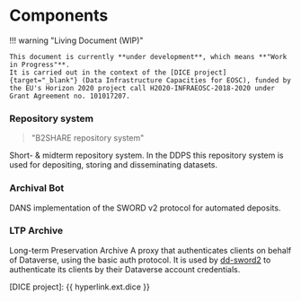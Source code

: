 Components
==========

!!! warning "Living Document (WIP)"

    This document is currently **under development**, which means **"Work in Progress"**.  
    It is carried out in the context of the [DICE project]{target="_blank"} (Data Infrastructure Capacities for EOSC), funded by the EU's Horizon 2020 project call H2020-INFRAEOSC-2018-2020 under Grant Agreement no. 101017207.


### Repository system

> "B2SHARE repository system"

Short- & midterm repository system. In the DDPS this repository system is used for depositing, storing and disseminating datasets.


### Archival Bot

DANS implementation of the SWORD v2 protocol for automated deposits.


### LTP Archive

Long-term Preservation Archive A proxy that authenticates clients on behalf of Dataverse, using the basic auth protocol. It is used by [dd-sword2](#dd-sword2) to authenticate its clients by
their Dataverse account credentials.

[DICE project]: {{ hyperlink.ext.dice }}